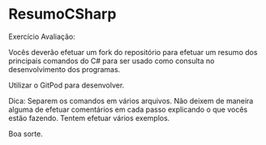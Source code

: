 # ResumoCSharp

Exercício Avaliação:


Vocês deverão efetuar um  fork do repositório para efetuar  um resumo dos principais comandos
do C# para ser usado como consulta no desenvolvimento dos programas.

Utilizar o GitPod para desenvolver.

Dica: Separem os comandos em vários arquivos. Não deixem de maneira alguma de efetuar comentários em
cada passo explicando o que vocês estão fazendo. Tentem efetuar vários exemplos.

Boa sorte.

